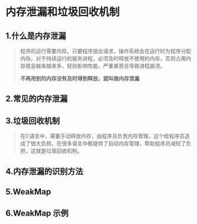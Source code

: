 内存泄漏和垃圾回收机制
===
1.什么是内存泄漏
---
> 程序的运行需要内存。只要程序提出请求，操作系统会在运行时为程序分配内存。对于持续运行的服务进程，必须及时释放不使用的内存，否则占用内存就会越来越来多，轻则影响性能，严重甚至会导致进程崩溃。
> 
> **不再用到的内存没有及时得到释放，就叫做内存泄漏**

2.常见的内存泄漏
---

3.垃圾回收机制
---
>在C语言中，需要手动释放内存，由程序员负责内存管理，这个给程序员造成了很大负担。在很多语言中都提供了自动内存管理，帮助程序员减轻了负担，这就是垃圾回收机制。

4.内存泄漏的识别方法
---
5.WeakMap
---
6.WeakMap 示例
---